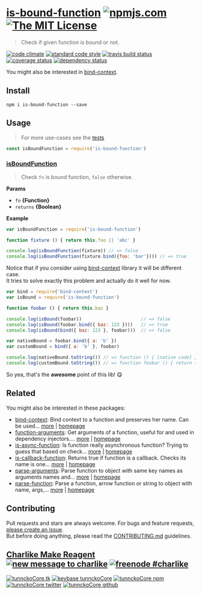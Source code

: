 # [is-bound-function][author-www-url] [![npmjs.com][npmjs-img]][npmjs-url] [![The MIT License][license-img]][license-url] 

> Check if given function is bound or not.

[![code climate][codeclimate-img]][codeclimate-url] [![standard code style][standard-img]][standard-url] [![travis build status][travis-img]][travis-url] [![coverage status][coveralls-img]][coveralls-url] [![dependency status][david-img]][david-url]

You might also be interested in [bind-context][].

## Install
```
npm i is-bound-function --save
```

## Usage
> For more use-cases see the [tests](./test.js)

```js
const isBoundFunction = require('is-bound-function')
```

### [isBoundFunction](index.js#L29)
> Check `fn` is bound function, `false` otherwise.

**Params**

* `fn` **{Function}**    
* `returns` **{Boolean}**  

**Example**

```js
var isBoundFunction = require('is-bound-function')

function fixture () { return this.foo || 'abc' }

console.log(isBoundFunction(fixture)) // => false
console.log(isBoundFunction(fixture.bind({foo: 'bar'}))) // => true
```

Notice that if you consider using [bind-context][] library it will be different case.  
It tries to solve exactly this problem and actually do it well for now.

```js
var bind = require('bind-context')
var isBound = require('is-bound-function')

function foobar () { return this.baz }

console.log(isBound(foobar))                      // => false
console.log(isBound(foobar.bind({ baz: 123 })))   // => true
console.log(isBound(bind({ baz: 123 }, foobar)))  // => false

var nativeBound = foobar.bind({ a: 'b' })
var customBound = bind({ a: 'b' }, foobar)

console.log(nativeBound.toString()) // => function () { [native code] }
console.log(customBound.toString()) // => function foobar () { return this.baz }
```

So yea, that's the **awesome** point of this lib! :yum:

## Related
You might also be interested in these packages:

* [bind-context](https://www.npmjs.com/package/bind-context): Bind context to a function and preserves her name. Can be used… [more](https://www.npmjs.com/package/bind-context) | [homepage](https://github.com/tunnckocore/bind-context)
* [function-arguments](https://www.npmjs.com/package/function-arguments): Get arguments of a function, useful for and used in dependency injectors.… [more](https://www.npmjs.com/package/function-arguments) | [homepage](https://github.com/tunnckocore/function-arguments)
* [is-async-function](https://www.npmjs.com/package/is-async-function): Is function really asynchronous function? Trying to guess that based on check… [more](https://www.npmjs.com/package/is-async-function) | [homepage](https://github.com/tunnckocore/is-async-function)
* [is-callback-function](https://www.npmjs.com/package/is-callback-function): Returns true if function is a callback. Checks its name is one… [more](https://www.npmjs.com/package/is-callback-function) | [homepage](https://github.com/tunnckocore/is-callback-function)
* [parse-arguments](https://www.npmjs.com/package/parse-arguments): Parse function to object with same key names as arguments names and… [more](https://www.npmjs.com/package/parse-arguments) | [homepage](https://github.com/tunnckocore/parse-arguments)
* [parse-function](https://www.npmjs.com/package/parse-function): Parse a function, arrow function or string to object with name, args,… [more](https://www.npmjs.com/package/parse-function) | [homepage](https://github.com/tunnckocore/parse-function)

## Contributing
Pull requests and stars are always welcome. For bugs and feature requests, [please create an issue](https://github.com/tunnckoCore/is-bound-function/issues/new).  
But before doing anything, please read the [CONTRIBUTING.md](./CONTRIBUTING.md) guidelines.

## [Charlike Make Reagent](http://j.mp/1stW47C) [![new message to charlike][new-message-img]][new-message-url] [![freenode #charlike][freenode-img]][freenode-url]

[![tunnckoCore.tk][author-www-img]][author-www-url] [![keybase tunnckoCore][keybase-img]][keybase-url] [![tunnckoCore npm][author-npm-img]][author-npm-url] [![tunnckoCore twitter][author-twitter-img]][author-twitter-url] [![tunnckoCore github][author-github-img]][author-github-url]

[bind-context]: https://github.com/tunnckocore/bind-context

[npmjs-url]: https://www.npmjs.com/package/is-bound-function
[npmjs-img]: https://img.shields.io/npm/v/is-bound-function.svg?label=is-bound-function

[license-url]: https://github.com/tunnckoCore/is-bound-function/blob/master/LICENSE
[license-img]: https://img.shields.io/badge/license-MIT-blue.svg

[codeclimate-url]: https://codeclimate.com/github/tunnckoCore/is-bound-function
[codeclimate-img]: https://img.shields.io/codeclimate/github/tunnckoCore/is-bound-function.svg

[travis-url]: https://travis-ci.org/tunnckoCore/is-bound-function
[travis-img]: https://img.shields.io/travis/tunnckoCore/is-bound-function/master.svg

[coveralls-url]: https://coveralls.io/r/tunnckoCore/is-bound-function
[coveralls-img]: https://img.shields.io/coveralls/tunnckoCore/is-bound-function.svg

[david-url]: https://david-dm.org/tunnckoCore/is-bound-function
[david-img]: https://img.shields.io/david/tunnckoCore/is-bound-function.svg

[standard-url]: https://github.com/feross/standard
[standard-img]: https://img.shields.io/badge/code%20style-standard-brightgreen.svg

[author-www-url]: http://www.tunnckocore.tk
[author-www-img]: https://img.shields.io/badge/www-tunnckocore.tk-fe7d37.svg

[keybase-url]: https://keybase.io/tunnckocore
[keybase-img]: https://img.shields.io/badge/keybase-tunnckocore-8a7967.svg

[author-npm-url]: https://www.npmjs.com/~tunnckocore
[author-npm-img]: https://img.shields.io/badge/npm-~tunnckocore-cb3837.svg

[author-twitter-url]: https://twitter.com/tunnckoCore
[author-twitter-img]: https://img.shields.io/badge/twitter-@tunnckoCore-55acee.svg

[author-github-url]: https://github.com/tunnckoCore
[author-github-img]: https://img.shields.io/badge/github-@tunnckoCore-4183c4.svg

[freenode-url]: http://webchat.freenode.net/?channels=charlike
[freenode-img]: https://img.shields.io/badge/freenode-%23charlike-5654a4.svg

[new-message-url]: https://github.com/tunnckoCore/ama
[new-message-img]: https://img.shields.io/badge/ask%20me-anything-green.svg

